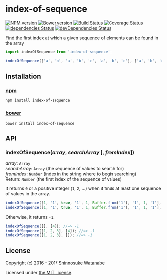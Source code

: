# index-of-sequence

[![NPM version](https://img.shields.io/npm/v/index-of-sequence.svg)](https://www.npmjs.com/package/index-of-sequence)
[![Bower version](https://img.shields.io/bower/v/index-of-sequence.svg)](https://github.com/shinnn/index-of-sequence/releases)
[![Build Status](https://travis-ci.org/shinnn/index-of-sequence.svg?branch=master)](https://travis-ci.org/shinnn/index-of-sequence)
[![Coverage Status](https://img.shields.io/coveralls/shinnn/index-of-sequence.svg)](https://coveralls.io/r/shinnn/index-of-sequence)
[![dependencies Status](https://david-dm.org/shinnn/index-of-sequence/status.svg)](https://david-dm.org/shinnn/index-of-sequence)
[![devDependencies Status](https://david-dm.org/shinnn/index-of-sequence/dev-status.svg)](https://david-dm.org/shinnn/index-of-sequence?type=dev)

Find the first index at which a given sequence of elements can be found in the array

```javascript
import indexOfSequence from 'index-of-sequence';

indexOfSequence(['a', 'b', 'a', 'b', 'c', 'a', 'b', 'c'], ['a', 'b', 'c']); //=> 2
```

## Installation

### [npm](https://www.npmjs.com/)

```
npm install index-of-sequence
```

### [bower](https://bower.io/)

```
bower install index-of-sequence
```

## API

### indexOfSequence(*array*, *searchArray* [, *fromIndex*])

*array*: `Array`  
*searchArray*: `Array` (the sequence of values to search for)  
*fromIndex*: `Number` (index in the string where to begin searching)  
Return: `Number` (the first index of the sequence of values)

It returns `0` or a positive integer (`1`, `2`, ...) when it finds at least one sequence of values in the array.

```javascript
indexOfSequence([1, '1', true, '1', 1, Buffer.from('1'), '1', 1, '1'], [1, '1']); //=> 0
indexOfSequence([1, '1', true, '1', 1, Buffer.from('1'), '1', 1, '1'], [1, '1'], 1); //=> 7
```

Otherwise, it returns `-1`.

```javascript
indexOfSequence([], [4]); //=> -1
indexOfSequence([1, 2, 3], [4]); //=> -1
indexOfSequence([1, 2, 3], []); //=> -1
```

## License

Copyright (c) 2016 - 2017 [Shinnosuke Watanabe](https://github.com/shinnn)

Licensed under [the MIT License](./LICENSE).

